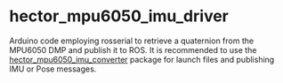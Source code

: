 # hector_mpu6050_imu_driver

Arduino code employing rosserial to retrieve a quaternion from the MPU6050 DMP and publish it to ROS. It is recommended to use the [hector_mpu6050_imu_converter](https://github.com/tu-darmstadt-ros-pkg/hector_mpu6050_imu_converter) package for launch files and publishing IMU or Pose messages. 
